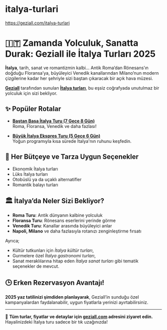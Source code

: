 # italya-turlari
https://geziall.com/italya-turlari

# 🇮🇹 Zamanda Yolculuk, Sanatta Durak: Geziall ile İtalya Turları 2025

**İtalya**, tarih, sanat ve romantizmin kalbi… Antik Roma’dan Rönesans’ın doğduğu Floransa’ya, büyüleyici Venedik kanallarından Milano’nun modern çizgilerine kadar her şehriyle sizi baştan çıkaracak bir açık hava müzesi.

[**Geziall**](https://geziall.com/) tarafından sunulan [**İtalya turları**](https://geziall.com/italya-turlari), bu eşsiz coğrafyada unutulmaz bir yolculuk için sizi bekliyor.

## ✨ Popüler Rotalar

- [**Baştan Başa İtalya Turu (7 Gece 8 Gün)**](https://geziall.com/tur-391-bastan-basa-italya-turu-kurban-bayrami-ozel-turk-hava-yollari-ile-ekstra-turlar-ve-cevre-gezileri-dahil-7-gece-8-gun-blq-blq.html)  
  Roma, Floransa, Venedik ve daha fazlası!

- [**Büyük İtalya Ekspres Turu (5 Gece 6 Gün)**](https://geziall.com/tur-356-buyuk-italya-ekspres-turu-turk-havayollari-ile-5-gece-6-gun-fco-vce-2025-rd001.html)  
  Yoğun programıyla kısa sürede İtalya'nın ruhunu keşfedin.

## 💼 Her Bütçeye ve Tarza Uygun Seçenekler

- Ekonomik İtalya turları  
- Lüks İtalya turları  
- Otobüslü ya da uçaklı alternatifler  
- Romantik balayı turları  

## 🏛️ İtalya’da Neler Sizi Bekliyor?

- **Roma Turu**: Antik dünyanın kalbine yolculuk  
- **Floransa Turu**: Rönesans eserlerini yerinde görme  
- **Venedik Turu**: Kanallar arasında büyüleyici anlar  
- **Napoli, Milano** ve daha fazlasıyla rotanızı zenginleştirme fırsatı

Ayrıca;
- Kültür tutkunları için *İtalya kültür turları*,  
- Gurmelere özel *İtalya gastronomi turları*,  
- Sanat meraklılarına hitap eden *İtalya sanat turları* gibi tematik seçenekler de mevcut.

## 🕒 Erken Rezervasyon Avantajı!

**2025 yaz tatilinizi şimdiden planlayarak**, Geziall’in sunduğu özel kampanyalardan faydalanabilir, uygun fiyatlarla yerinizi ayırtabilirsiniz.

---

📌 **Tüm turlar, fiyatlar ve detaylar için [geziall.com](https://geziall.com/) adresini ziyaret edin.**  
Hayalinizdeki İtalya turu sadece bir tık uzağınızda!
